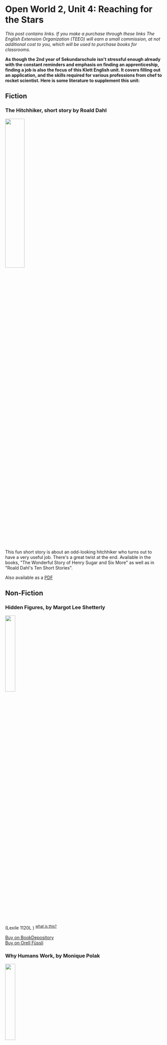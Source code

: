 

# Open World 2, Unit 4: Reaching for the Stars
*This post contains links. If you make a purchase through these links The English Extension Organization (TEEO) will earn a small commission, at not additional cost to you, which will be used to purchase books for classrooms.*

**As though the 2nd year of Sekundarschule isn't stressful enough already with the constant reminders and emphasis on finding an apprenticeship, finding a job is also the focus of this Klett English unit. It covers filling out an application, and the skills required for various professions from chef to rocket scientist.  Here is some literature to supplement this unit:** 
 

## Fiction 

### The Hitchhiker, short story by Roald Dahl

<img src="https://i.imgur.com/fmcpsKL.png" width="35%" />

This fun short story is about an odd-looking hitchhiker who turns out to have a very useful job.  There's a great twist at the end.  Available in the books, "The Wonderful Story of Henry Sugar and Six More" as well as in "Roald Dahl's Ten Short Stories".  

Also available as a <a href=" http://web1.nbed.nb.ca/sites/ASD-S/1820/J%20Johnston/short%20stories/The%20Hitchhicker%20-Roald%20Dahl.pdf" rel="nofollow">PDF</a> 

## Non-Fiction

### Hidden Figures, by Margot Lee Shetterly
<img src="https://imgur.com/bbQEOqQ.png" width="25%" />

(Lexile 1120L ) <sup>[what is this?](/resources/Lexile%20measures)</sup>

<a href="https://www.bookdepository.com/Hidden-Figures-Margot-Lee-Shetterly/9780008201326?ref=grid-view&qid=1674997402860&sr=1-1" rel="nofollow"> Buy on BookDepository</a>  
<a href="https://www.orellfuessli.ch/shop/home/artikeldetails/A1039658063" rel="nofollow">Buy on Orell Füssli</a> 

### Why Humans Work, by Monique Polak
<img src="https://imgur.com/JeDdslN.png" width="25%" />

 (Lexile 1020L ) <sup>[what is this?](/resources/Lexile%20measures)</sup>

<a href="https://www.bookdepository.com/Why-Humans-Work-How-Jobs-Shape-Our-Lives-and-Our-World-Monique-Polak/9781459827950" rel="nofollow"> Buy on BookDepository</a>  
<a href="https://www.orellfuessli.ch/shop/home/artikeldetails/A1062248015" rel="nofollow">Buy on Orell Füssli</a> 

### Women in Science, Rachel Ignotofsky
<img src="https://imgur.com/328RevQ.png" width="25%" />

(Lexile 990L ) <sup>[what is this?](/resources/Lexile%20measures)</sup>

<a href="https://www.bookdepository.com/Women-Science-Rachel-Ignotofsky/9781607749769?ref=grid-view&qid=1674997828920&sr=1-1" rel="nofollow"> Buy on BookDepository</a>  
<a href="https://www.orellfuessli.ch/shop/home/artikeldetails/A1041003989" rel="nofollow">Buy on Orell Füssli</a> 

### The Midwife Apprentice, by Karen Cushman
<img src="https://imgur.com/ZmvH8GT.png" width="25%" />

(Lexile 1150L) <sup>[what is this?](/resources/Lexile%20measures)</sup>

<a href="https://www.bookdepository.com/Midwifes-Apprentice-Karen-Cushman/9781328631121?ref=grid-view&qid=1674998000572&sr=1-1" rel="nofollow"> Buy on BookDepository</a>  
<a href="https://www.orellfuessli.ch/shop/home/artikeldetails/A1006265686" rel="nofollow">Buy on Orell Füssli</a> 

### Flying to the Moon, by Michael Collins
<img src="https://imgur.com/r7eskTB.png" width="25%" />

(Lexile 1170L) <sup>[what is this?](/resources/Lexile%20measures)</sup>

<a href="https://www.bookdepository.com/Flying-Moon-Michael-Collins/9780374312022?ref=grid-view&qid=1674998202472&sr=1-2" rel="nofollow"> Buy on BookDepository</a>  
<a href="https://www.orellfuessli.ch/shop/home/artikeldetails/A1051969164" rel="nofollow">Buy on Orell Füssli</a> 

### Writing Radar, by Jack Gantos
<img src="https://imgur.com/texpFez.png" width="25%" />

(Lexile 940L ) <sup>[what is this?](/resources/Lexile%20measures)</sup>

<a href="https://www.bookdepository.com/Writing-Radar-Jack-Gantos/9780374304560?ref=grid-view&qid=1674998340487&sr=1-1" rel="nofollow"> Buy on BookDepository</a>  
<a href="https://www.orellfuessli.ch/shop/home/artikeldetails/A1051619065" rel="nofollow">Buy on Orell Füssli</a> 

### Odd Jobs, by Nancy Rica Schiff
<img src="https://i.imgur.com/9EMqQaL.png" width="25%" />

summary here.  (Lexile Level     ) <sup>[what is this?](/resources/Lexile%20measures)</sup>

<a href="https://www.bookdepository.com/Odd-Jobs-Nancy-Rica-Schiff/9781580084574?ref=grid-view&qid=1675181962338&sr=1-1" rel="nofollow"> Buy on BookDepository</a>  
<a href="https://www.orellfuessli.ch/shop/home/artikeldetails/A1002750955" rel="nofollow">Buy on Orell Füssli</a> 

### Incredible Jobs You’ve (Probably) Never Heard Of, by Natalie Labarre
<img src="https://imgur.com/Iikcg3x.png" width="25%" />

summary here.  (Lexile Level     ) <sup>[what is this?](/resources/Lexile%20measures)</sup>

<a href="https://www.bookdepository.com/Incredible-Jobs-Youve-Probably-Never-Heard-Natalie-Labarre/9781788008488?ref=grid-view&qid=1674998557421&sr=1-3" rel="nofollow"> Buy on BookDepository</a>  
<a href="https://www.orellfuessli.ch/shop/home/artikeldetails/A1054247992" rel="nofollow">Buy on Orell Füssli</a> 

### Odd Jobs, by Elenor Fremont
<img src="https://imgur.com/NC1z7JS.png" width="25%" />

summary here.  (Lexile Level     ) <sup>[what is this?](/resources/Lexile%20measures)</sup>

<a href="https://www.bookdepository.com/Odd-Jobs-Elenor-Fremont/9780689829345?ref=grid-view&qid=1674998667319&sr=1-1" rel="nofollow"> Buy on BookDepository</a>  
<a href="https://www.orellfuessli.ch/shop/home/artikeldetails/A1046352636" rel="nofollow">Buy on Orell Füssli</a> 




<!--stackedit_data:
eyJoaXN0b3J5IjpbNDIyOTgzNzIsMTM1NDA1OTk3NywxMjQ3Nj
I4NzUzLC03ODY3OTU0NTMsLTE0MDkyOTg3MzMsLTExMTgzNDM3
NTUsMTk2MTE3ODkzLC0xNjI2OTI5NTQzLC02NDgzODg0MjIsMj
A4MDczNDcwNiw5NjEyMTQ5MzNdfQ==
-->